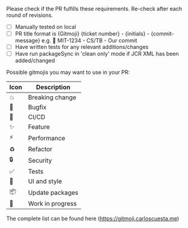 Please check if the PR fulfills these requirements. Re-check after each round of revisions.

- [ ] Manually tested on local
- [ ] PR title format is {Gitmoji} {ticket number} - {initials} - {commit-message} e.g. 📝 MIT-1234 - CS/TB - Our commit
- [ ] Have written tests for any relevant additions/changes
- [ ] Have run packageSync in 'clean only' mode if JCR XML has been added/changed

Possible gitmojis you may want to use in your PR:

Icon | Description
--- | ---
💥 | Breaking change
🐛 | Bugfix
💚 | CI/CD
✨ | Feature
⚡️ | Performance
♻️ | Refactor
🔒 | Security
✅ | Tests
💄 | UI and style
📦 | Update packages
🚧 | Work in progress

The complete list can be found here (https://gitmoji.carloscuesta.me)
